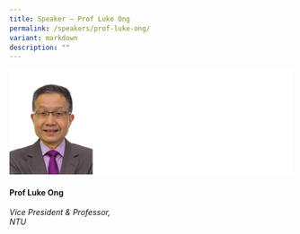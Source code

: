 ```yaml
---
title: Speaker – Prof Luke Ong
permalink: /speakers/prof-luke-ong/
variant: markdown
description: ""
---
```



![](/images/2024%20speakers/Prof_Luke_Ong.png)

#### **Prof Luke Ong**

*Vice President &amp; Professor, <br> NTU*